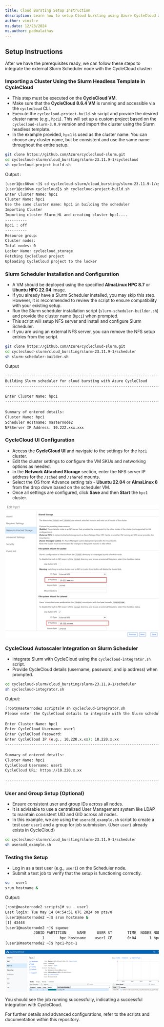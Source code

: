 ```yaml
---
title: Cloud Bursting Setup Instruction
description: Learn how to setup Cloud bursting using Azure CycleCloud and Slurm.
author: vinil-v
ms.date: 12/23/2024
ms.author: padmalathas
---
```


## Setup Instructions

After we have the prerequisites ready, we can follow these steps to integrate the external Slurm Scheduler node with the CycleCloud cluster:

### Importing a Cluster Using the Slurm Headless Template in CycleCloud

- This step must be executed on the **CycleCloud VM**.
- Make sure that the **CycleCloud 8.6.4 VM** is running and accessible via the `cyclecloud` CLI.
- Execute the `cyclecloud-project-build.sh` script and provide the desired cluster name (e.g., `hpc1`). This will set up a custom project based on the `cyclecloud-slurm-3.0.9` version and import the cluster using the Slurm headless template.
- In the example provided, `hpc1` is used as the cluster name. You can choose any cluster name, but be consistent and use the same name throughout the entire setup.


```bash
git clone https://github.com/Azure/cyclecloud-slurm.git
cd cyclecloud-slurm/cloud_bursting/slurm-23.11.9-1/cyclecloud
sh cyclecloud-project-build.sh
```

Output :

```bash
[user1@cc86vm ~]$ cd cyclecloud-slurm/cloud_bursting/slurm-23.11.9-1/cyclecloud
[user1@cc86vm cyclecloud]$ sh cyclecloud-project-build.sh
Enter Cluster Name: hpc1
Cluster Name: hpc1
Use the same cluster name: hpc1 in building the scheduler
Importing Cluster
Importing cluster Slurm_HL and creating cluster hpc1....
----------
hpc1 : off
----------
Resource group:
Cluster nodes:
Total nodes: 0
Locker Name: cyclecloud_storage
Fetching CycleCloud project
Uploading CycleCloud project to the locker
```

### Slurm Scheduler Installation and Configuration

- A VM should be deployed using the specified **AlmaLinux HPC 8.7** or **Ubuntu HPC 22.04** image. 
- If you already have a Slurm Scheduler installed, you may skip this step. However, it is recommended to review the script to ensure compatibility with your existing setup.
- Run the Slurm scheduler installation script (`slurm-scheduler-builder.sh`) and provide the cluster name (`hpc1`) when prompted.
- This script will setup NFS server and install and configure Slurm Scheduler.
- If you are using an external NFS server, you can remove the NFS setup entries from the script.


```bash
git clone https://github.com/Azure/cyclecloud-slurm.git
cd cyclecloud-slurm/cloud_bursting/slurm-23.11.9-1/scheduler
sh slurm-scheduler-builder.sh
```
Output 

```bash
------------------------------------------------------------------------------------------------------------------------------
Building Slurm scheduler for cloud bursting with Azure CycleCloud
------------------------------------------------------------------------------------------------------------------------------

Enter Cluster Name: hpc1
------------------------------------------------------------------------------------------------------------------------------

Summary of entered details:
Cluster Name: hpc1
Scheduler Hostname: masternode2
NFSServer IP Address: 10.222.xxx.xxx
```

### CycleCloud UI Configuration

- Access the **CycleCloud UI** and navigate to the settings for the `hpc1` cluster.
- Edit the cluster settings to configure the VM SKUs and networking options as needed.
- In the **Network Attached Storage** section, enter the NFS server IP address for the `/sched` and `/shared` mounts.
- Select the OS from Advance setting tab - **Ubuntu 22.04** or **AlmaLinux 8** from the drop down based on the scheduler VM.
- Once all settings are configured, click **Save** and then **Start** the `hpc1` cluster.

![NFS settings](../../images/slurm-cloud-burst/cyclecloud-ui-config.png)

### CycleCloud Autoscaler Integration on Slurm Scheduler

- Integrate Slurm with CycleCloud using the `cyclecloud-integrator.sh` script.
- Provide CycleCloud details (username, password, and ip address) when prompted.

```bash
cd cyclecloud-slurm/cloud_bursting/slurm-23.11.9-1/scheduler
sh cyclecloud-integrator.sh
```
Output:

```bash
[root@masternode2 scripts]# sh cyclecloud-integrator.sh
Please enter the CycleCloud details to integrate with the Slurm scheduler

Enter Cluster Name: hpc1
Enter CycleCloud Username: user1
Enter CycleCloud Password:
Enter CycleCloud IP (e.g., 10.220.x.xx): 10.220.x.xx
------------------------------------------------------------------------------------------------------------------------------

Summary of entered details:
Cluster Name: hpc1
CycleCloud Username: user1
CycleCloud URL: https://10.220.x.xx

------------------------------------------------------------------------------------------------------------------------------
```

### User and Group Setup (Optional)

- Ensure consistent user and group IDs across all nodes.
- It is advisable to use a centralized User Management system like LDAP to maintain consistent UID and GID across all nodes.
- In this example, we are using the `useradd_example.sh` script to create a test user `user1` and a group for job submission. (User `user1` already exists in CycleCloud)

```bash
cd cyclecloud-slurm/cloud_bursting/slurm-23.11.9-1/scheduler
sh useradd_example.sh
```

### Testing the Setup

- Log in as a test user (e.g., `user1`) on the Scheduler node.
- Submit a test job to verify that the setup is functioning correctly.

```bash
su - user1
srun hostname &
```
Output:
```bash
[root@masternode2 scripts]# su - user1
Last login: Tue May 14 04:54:51 UTC 2024 on pts/0
[user1@masternode2 ~]$ srun hostname &
[1] 43448
[user1@masternode2 ~]$ squeue
             JOBID PARTITION     NAME     USER ST       TIME  NODES NODELIST(REASON)
                 1       hpc hostname    user1 CF       0:04      1 hpc1-hpc-1
[user1@masternode2 ~]$ hpc1-hpc-1
```
![Node Creation](../../images/slurm-cloud-burst/cyclecloud-ui-new-node.png)

You should see the job running successfully, indicating a successful integration with CycleCloud.

For further details and advanced configurations, refer to the scripts and documentation within this repository.
